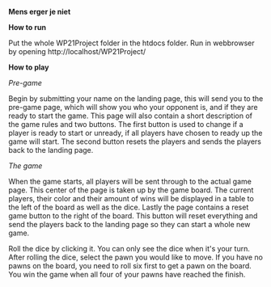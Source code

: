 **Mens erger je niet**


**How to run**

Put the whole WP21Project folder in the htdocs folder. Run in webbrowser by opening http://localhost/WP21Project/


**How to play**

*Pre-game*

Begin by submitting your name on the landing page, this will send you to the pre-game page, which will show you who your opponent is, and if they are ready to start the game. This page will also contain a short description of the game rules and two buttons. The first button is used to change if a player is ready to start or unready, if all players have chosen to ready up the game will start. The second button resets the players and sends the players back to the landing page.


*The game*

When the game starts, all players will be sent through to the actual game page. This center of the page is taken up by the game board. The current players, their color and their amount of wins will be displayed in a table to the left of the board as well as the dice. Lastly the page contains a reset game button to the right of the board. This button will reset everything and send the players back to the landing page so they can start a whole new game.

Roll the dice by clicking it. You can only see the dice when it's your turn. After rolling the dice, select the pawn you would like to move. If you have no pawns on the board, you need to roll six first to get a pawn on the board. You win the game when all four of your pawns have reached the finish.
